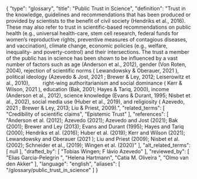 {
    "type": "glossary",
    "title": "Public Trust in Science",
    "definition": "Trust in the knowledge, guidelines and recommendations that has been produced or provided by scientists to the benefit of civil society (Hendriks et al., 2016). These may also refer to trust in scientific-based recommendations on public health (e.g., universal health-care, stem cell research, federal funds for women’s reproductive rights, preventive measures of contagious diseases, and vaccination), climate change, economic policies (e.g., welfare, inequality- and poverty-control) and their intersections. The trust a member of the public has in science has been shown to be influenced by a vast number of factors such as age (Anderson et al., 2012), gender (Von Roten, 2004), rejection of scientific norms ( Lewandowsky & Oberauer, 2021 ), political ideology (Azevedo & Jost, 2021 ; Brewer & Ley, 2012; Leiserowitz et al., 2010),         right-wing authoritarianism and social dominance ( Kerr & Wilson, 2021 ), education (Bak, 2001; Hayes & Tariq, 2000), income (Anderson et al., 2012), science knowledge (Evans & Durant, 1995; Nisbet et al., 2002), social media use (Huber et al., 2019), and religiosity ( Azevedo, 2021 ; Brewer & Ley, 2013; Liu & Priest, 2009).",
    "related_terms": [
        "Credibility of scientific claims",
        "Epistemic Trust"
    ],
    "references": [
        "Anderson et al. (2012); Azevedo (2021); Azevedo and Jost (2021); Bak (2001); Brewer and Ley (2013); Evans and Durant (1995); Hayes and Tariq (2000); Hendriks et al. (2016); Huber et al. (2019); Kerr and Wilson (2021); Lewandowsky and Oberauer (2021 ); Liu and Priest (2009); Nisbet et al. (2002); Schneider et al., (2019); Wingen et al. (2020)"
    ],
    "alt_related_terms": [
        null
    ],
    "drafted_by": [
        "Tobias Wingen; F lávio Azevedo"
    ],
    "reviewed_by": [
        "Elias Garcia-Pelegrin ",
        "Helena Hartmann",
        "Catia M. Oliveira ",
        "Olmo van den Akker"
    ],
    "language": "english",
    "aliases": [
        "/glossary/public_trust_in_science"
    ]
}
